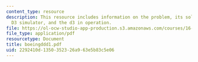 ```yaml
---
content_type: resource
description: This resource includes information on the problem, its solution, boings
  D3 simulator, and the d3 in operation.
file: https://ol-ocw-studio-app-production.s3.amazonaws.com/courses/16-75j-airline-management-spring-2006/2292410d1350352326a963e5b83c5e06_boeingddd1.pdf
file_type: application/pdf
resourcetype: Document
title: boeingddd1.pdf
uid: 2292410d-1350-3523-26a9-63e5b83c5e06
---
```

